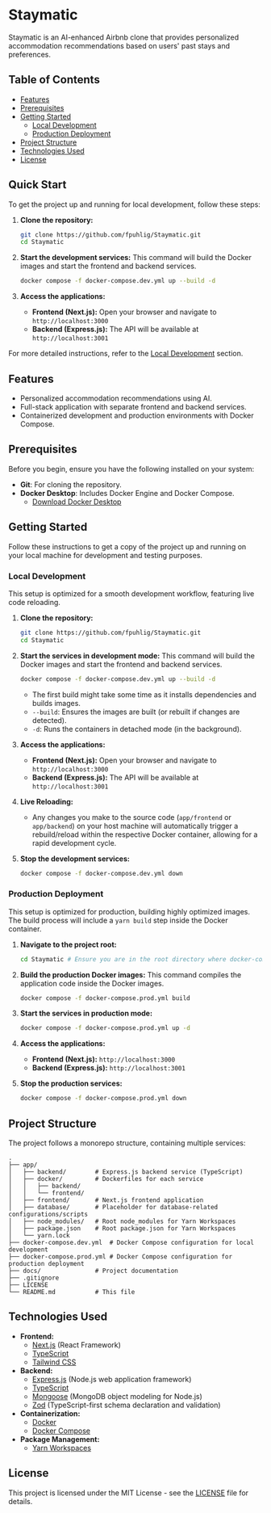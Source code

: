 # Staymatic

Staymatic is an AI-enhanced Airbnb clone that provides personalized accommodation recommendations based on users' past stays and preferences.

## Table of Contents

- [Features](#features)
- [Prerequisites](#prerequisites)
- [Getting Started](#getting-started)
  - [Local Development](#local-development)
  - [Production Deployment](#production-deployment)
- [Project Structure](#project-structure)
- [Technologies Used](#technologies-used)
- [License](#license)

## Quick Start

To get the project up and running for local development, follow these steps:

1.  **Clone the repository:**
    ```bash
    git clone https://github.com/fpuhlig/Staymatic.git
    cd Staymatic
    ```

2.  **Start the development services:**
    This command will build the Docker images and start the frontend and backend services.
    ```bash
    docker compose -f docker-compose.dev.yml up --build -d
    ```

3.  **Access the applications:**
    *   **Frontend (Next.js):** Open your browser and navigate to `http://localhost:3000`
    *   **Backend (Express.js):** The API will be available at `http://localhost:3001`

For more detailed instructions, refer to the [Local Development](#local-development) section.

## Features

- Personalized accommodation recommendations using AI.
- Full-stack application with separate frontend and backend services.
- Containerized development and production environments with Docker Compose.

## Prerequisites

Before you begin, ensure you have the following installed on your system:

*   **Git**: For cloning the repository.
*   **Docker Desktop**: Includes Docker Engine and Docker Compose.
    *   [Download Docker Desktop](https://www.docker.com/products/docker-desktop/)

## Getting Started

Follow these instructions to get a copy of the project up and running on your local machine for development and testing purposes.

### Local Development

This setup is optimized for a smooth development workflow, featuring live code reloading.

1.  **Clone the repository:**
    ```bash
    git clone https://github.com/fpuhlig/Staymatic.git
    cd Staymatic
    ```

3.  **Start the services in development mode:**
    This command will build the Docker images and start the frontend and backend services.
    ```bash
    docker compose -f docker-compose.dev.yml up --build -d
    ```
    *   The first build might take some time as it installs dependencies and builds images.
    *   `--build`: Ensures the images are built (or rebuilt if changes are detected).
    *   `-d`: Runs the containers in detached mode (in the background).

4.  **Access the applications:**
    *   **Frontend (Next.js):** Open your browser and navigate to `http://localhost:3000`
    *   **Backend (Express.js):** The API will be available at `http://localhost:3001`

5.  **Live Reloading:**
    *   Any changes you make to the source code (`app/frontend` or `app/backend`) on your host machine will automatically trigger a rebuild/reload within the respective Docker container, allowing for a rapid development cycle.

6.  **Stop the development services:**
    ```bash
    docker compose -f docker-compose.dev.yml down
    ```

### Production Deployment

This setup is optimized for production, building highly optimized images. The build process will include a `yarn build` step inside the Docker container.

1.  **Navigate to the project root:**
    ```bash
    cd Staymatic # Ensure you are in the root directory where docker-compose.prod.yml is located
    ```

2.  **Build the production Docker images:**
    This command compiles the application code inside the Docker images.
    ```bash
    docker compose -f docker-compose.prod.yml build
    ```

3.  **Start the services in production mode:**
    ```bash
    docker compose -f docker-compose.prod.yml up -d
    ```

4.  **Access the applications:**
    *   **Frontend (Next.js):** `http://localhost:3000`
    *   **Backend (Express.js):** `http://localhost:3001`

5.  **Stop the production services:**
    ```bash
    docker compose -f docker-compose.prod.yml down
    ```

## Project Structure

The project follows a monorepo structure, containing multiple services:

```
.
├── app/
│   ├── backend/        # Express.js backend service (TypeScript)
│   ├── docker/         # Dockerfiles for each service
│   │   ├── backend/
│   │   └── frontend/
│   ├── frontend/       # Next.js frontend application
│   ├── database/       # Placeholder for database-related configurations/scripts
│   ├── node_modules/   # Root node_modules for Yarn Workspaces
│   ├── package.json    # Root package.json for Yarn Workspaces
│   └── yarn.lock
├── docker-compose.dev.yml  # Docker Compose configuration for local development
├── docker-compose.prod.yml # Docker Compose configuration for production deployment
├── docs/               # Project documentation
├── .gitignore
├── LICENSE
└── README.md           # This file
```

## Technologies Used

*   **Frontend:**
    *   [Next.js](https://nextjs.org/) (React Framework)
    *   [TypeScript](https://www.typescriptlang.org/)
    *   [Tailwind CSS](https://tailwindcss.com/)
*   **Backend:**
    *   [Express.js](https://expressjs.com/) (Node.js web application framework)
    *   [TypeScript](https://www.typescriptlang.org/)
    *   [Mongoose](https://mongoosejs.com/) (MongoDB object modeling for Node.js)
    *   [Zod](https://zod.dev/) (TypeScript-first schema declaration and validation)
*   **Containerization:**
    *   [Docker](https://www.docker.com/)
    *   [Docker Compose](https://docs.docker.com/compose/)
*   **Package Management:**
    *   [Yarn Workspaces](https://classic.yarnpkg.com/lang/en/docs/workspaces/)

## License

This project is licensed under the MIT License - see the [LICENSE](LICENSE) file for details.